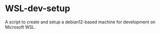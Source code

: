 # WSL-dev-setup

A script to create and setup a debian12-based machine for development on Microsoft WSL.
